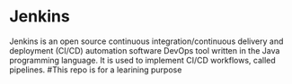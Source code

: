 # Jenkins
Jenkins is an open source continuous integration/continuous delivery and deployment (CI/CD) automation software DevOps tool written in the Java programming language. It is used to implement CI/CD workflows, called pipelines.
#This repo is for a learining purpose

